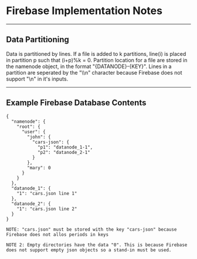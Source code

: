 # Firebase Implementation Notes
---
## Data Partitioning

Data is partitioned by lines. If a file is added to k partitions, line(i) is placed in partition p such that (i+p)%k = 0. Partition location for a file are stored in the namenode object, in the format "{DATANODE}-{KEY}". Lines in a partition are seperated by the "\\\\n" character because Firebase does not support "\n" in it's inputs.

---
## Example Firebase Database Contents

```
{
  "namenode": {
    "root": {
      "user": {
        "john": {
          "cars-json": {
            "p1": "datanode_1-1",
            "p2": "datanode_2-1"
          }
        },
        "mary": 0
      }
    }
  },
  "datanode_1": {
    "1": "cars.json line 1"
  },
  "datanode_2": {
    "1": "cars.json line 2"
  }
}
```
`NOTE: "cars.json" must be stored with the key "cars-json" because Firebase does not allos periods in keys`

`NOTE 2: Empty directories have the data "0". This is because Firebase does not support empty json objects so a stand-in must be used.`